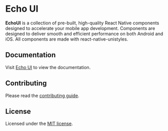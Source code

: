 # Echo UI

**EchoUI** is a collection of pre-built, high-quality React Native components designed to accelerate your mobile app development. Components are designed to deliver smooth and efficient performance on both Android and iOS. All components are made with react-native-unistyles.

## Documentation
Visit [Echo UI](https://github.com/sarabjit20s/echo-ui) to view the documentation.

## Contributing
Please read the [contributing guide](/CONTRIBUTING.md).

## License
Licensed under the [MIT license](/LICENSE.md).
